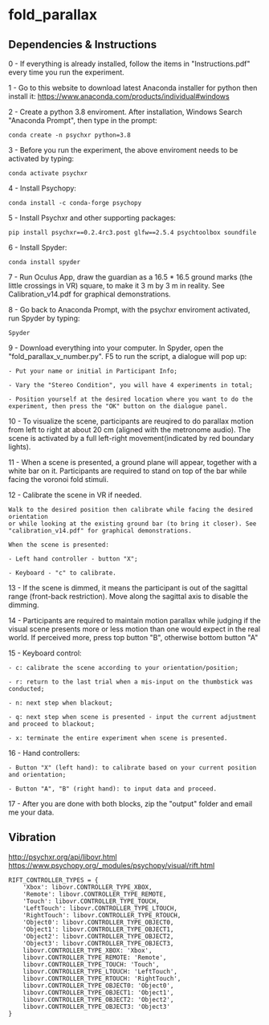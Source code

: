 # fold_parallax

## Dependencies & Instructions


0 - If everything is already installed, follow the items in "Instructions.pdf" every time you run the experiment.

1 - Go to this website to download latest Anaconda installer for python then install it: https://www.anaconda.com/products/individual#windows

2 - Create a python 3.8 enviroment. After installation, Windows Search "Anaconda Prompt", then type in the prompt:

```conda create -n psychxr python=3.8```

3 - Before you run the experiment, the above enviroment needs to be activated by typing:

```conda activate psychxr ```

4 - Install Psychopy:

```conda install -c conda-forge psychopy```

5 - Install Psychxr and other supporting packages:

```pip install psychxr==0.2.4rc3.post glfw==2.5.4 psychtoolbox soundfile```

6 - Install Spyder:

```conda install spyder```

7 - Run Oculus App, draw the guardian as a 16.5 * 16.5 ground marks (the little crossings in VR) square, to make it 3 m by 3 m in reality.
	See Calibration_v14.pdf for graphical demonstrations.

8 - Go back to Anaconda Prompt, with the psychxr enviroment activated, run Spyder by typing:

```Spyder```

9 - Download everything into your computer. In Spyder, open the "fold_parallax_v_number.py". F5 to run the script, a dialogue will pop up:

	- Put your name or initial in Participant Info;

	- Vary the "Stereo Condition", you will have 4 experiments in total;
	
	- Position yourself at the desired location where you want to do the experiment, then press the "OK" button on the dialogue panel.

10 - To visualize the scene, participants are reuqired to do parallax motion from left to right at about 20 cm (aligned with the metronome audio). The scene is activated by a full left-right movement(indicated by red boundary lights).

11 - When a scene is presented, a ground plane will appear, together with a white bar on it.
	Participants are required to stand on top of the bar while facing the voronoi fold stimuli.

12 - Calibrate the scene in VR if needed.
	
	Walk to the desired position then calibrate while facing the desired orientation
	or while looking at the existing ground bar (to bring it closer). See "calibration_v14.pdf" for graphical demonstrations.
	
	When the scene is presented:
	
	- Left hand controller - button "X";
	
	- Keyboard - "c" to calibrate.
	
13 - If the scene is dimmed, it means the participant is out of the sagittal range (front-back restriction). Move along the sagittal axis to disable the dimming.

14 - Participants are required to maintain motion parallax while judging if the visual scene presents more or less motion than one would expect in the real world.
	 If perceived more, press top button "B", otherwise bottom button "A"
 
15 - Keyboard control:

	- c: calibrate the scene according to your orientation/position;
	
	- r: return to the last trial when a mis-input on the thumbstick was conducted;

	- n: next step when blackout;

	- q: next step when scene is presented - input the current adjustment and proceed to blackout;

	- x: terminate the entire experiment when scene is presented.

16 - Hand controllers:
 
	- Button "X" (left hand): to calibrate based on your current position and orientation;
	
	- Button "A", "B" (right hand): to input data and proceed.

17 - After you are done with both blocks, zip the "output" folder and email me your data.



## Vibration
http://psychxr.org/api/libovr.html
https://www.psychopy.org/_modules/psychopy/visual/rift.html
```
RIFT_CONTROLLER_TYPES = {
	'Xbox': libovr.CONTROLLER_TYPE_XBOX,
	'Remote': libovr.CONTROLLER_TYPE_REMOTE,
	'Touch': libovr.CONTROLLER_TYPE_TOUCH,
	'LeftTouch': libovr.CONTROLLER_TYPE_LTOUCH,
	'RightTouch': libovr.CONTROLLER_TYPE_RTOUCH,
	'Object0': libovr.CONTROLLER_TYPE_OBJECT0,
	'Object1': libovr.CONTROLLER_TYPE_OBJECT1,
	'Object2': libovr.CONTROLLER_TYPE_OBJECT2,
	'Object3': libovr.CONTROLLER_TYPE_OBJECT3,
	libovr.CONTROLLER_TYPE_XBOX: 'Xbox',
	libovr.CONTROLLER_TYPE_REMOTE: 'Remote',
	libovr.CONTROLLER_TYPE_TOUCH: 'Touch',
	libovr.CONTROLLER_TYPE_LTOUCH: 'LeftTouch',
	libovr.CONTROLLER_TYPE_RTOUCH: 'RightTouch',
	libovr.CONTROLLER_TYPE_OBJECT0: 'Object0',
	libovr.CONTROLLER_TYPE_OBJECT1: 'Object1',
	libovr.CONTROLLER_TYPE_OBJECT2: 'Object2',
	libovr.CONTROLLER_TYPE_OBJECT3: 'Object3'
}
```